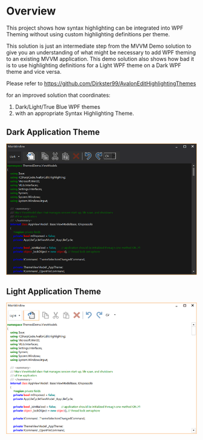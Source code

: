 
# Overview

This project shows how syntax highlighting can be integrated into WPF Theming without using
custom highlighting definitions per theme.

This solution is just an intermediate step from the MVVM Demo solution to give you an understanding
of what might be necessary to add WPF theming to an existing MVVM application. This demo solution also
shows how bad it is to use highlighting definitions for a Light WPF theme on a Dark WPF theme and vice
versa.

Please refer to
https://github.com/Dirkster99/AvalonEditHighlightingThemes

for an improved solution that coordinates:
1) Dark/Light/True Blue WPF themes
2) with an appropriate Syntax Highlighting Theme.

## Dark Application Theme
![](screenshot_Dark.png)

## Light Application Theme
![](screenshot_Light.png)
